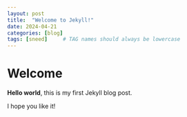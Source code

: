 ```yaml
---
layout: post
title:  "Welcome to Jekyll!"
date: 2024-04-21
categories: [blog]
tags: [sneed]     # TAG names should always be lowercase
---
```


# Welcome

**Hello world**, this is my first Jekyll blog post.

I hope you like it!

